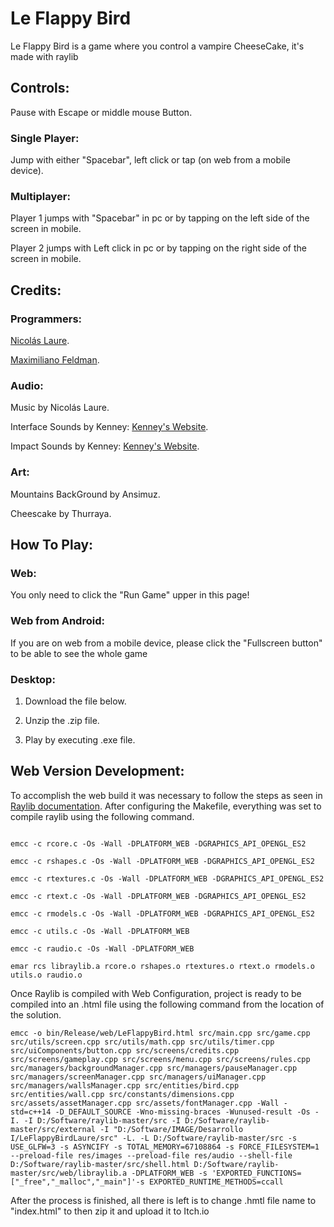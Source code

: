 # Le Flappy Bird


Le Flappy Bird is a game where you control a vampire CheeseCake, it's made with raylib


## Controls:
Pause with Escape or middle mouse Button.

### Single Player: 

Jump with either "Spacebar", left click or tap (on web from a mobile device).



### Multiplayer:

Player 1 jumps with "Spacebar" in pc or by tapping on the left side of the screen in mobile.

Player 2 jumps with Left click in pc or by tapping on the right side of the screen in mobile.



## Credits:
### Programmers:
[Nicolás Laure](https://www.linkedin.com/in/nicolas-laure/).

[Maximiliano Feldman](https://www.linkedin.com/in/maximiliano-alejo-feldman-27b256160/).

### Audio:
Music by Nicolás Laure.

Interface Sounds by Kenney: [Kenney's Website](https://kenney.nl/assets/impact-sounds).

Impact Sounds by Kenney: [Kenney's Website](https://kenney.nl/assets/impact-sounds).

### Art:

Mountains BackGround by Ansimuz.

Cheescake by Thurraya.


## How To Play:

### Web:
You only need to click the "Run Game" upper in this page! 

### Web from Android:
 If you are on web from a mobile device, please click the "Fullscreen button" to be able to see the whole game

### Desktop:
1. Download the file below.

2. Unzip the .zip file.

3. Play by executing .exe file.



## Web Version Development:

To accomplish the web build it was necessary to follow the steps as seen in  [Raylib documentation](https://github.com/raysan5/raylib/wiki/Working-for-Web-(HTML5)). After configuring the Makefile, everything was set to compile raylib using the following command.

```

emcc -c rcore.c -Os -Wall -DPLATFORM_WEB -DGRAPHICS_API_OPENGL_ES2

emcc -c rshapes.c -Os -Wall -DPLATFORM_WEB -DGRAPHICS_API_OPENGL_ES2

emcc -c rtextures.c -Os -Wall -DPLATFORM_WEB -DGRAPHICS_API_OPENGL_ES2

emcc -c rtext.c -Os -Wall -DPLATFORM_WEB -DGRAPHICS_API_OPENGL_ES2

emcc -c rmodels.c -Os -Wall -DPLATFORM_WEB -DGRAPHICS_API_OPENGL_ES2

emcc -c utils.c -Os -Wall -DPLATFORM_WEB

emcc -c raudio.c -Os -Wall -DPLATFORM_WEB

emar rcs libraylib.a rcore.o rshapes.o rtextures.o rtext.o rmodels.o utils.o raudio.o

```

Once Raylib is compiled with Web Configuration, project is ready to be compiled into an .html file using the following command from the location of the solution.

```
emcc -o bin/Release/web/LeFlappyBird.html src/main.cpp src/game.cpp src/utils/screen.cpp src/utils/math.cpp src/utils/timer.cpp src/uiComponents/button.cpp src/screens/credits.cpp src/screens/gameplay.cpp src/screens/menu.cpp src/screens/rules.cpp src/managers/backgroundManager.cpp src/managers/pauseManager.cpp src/managers/screenManager.cpp src/managers/uiManager.cpp src/managers/wallsManager.cpp src/entities/bird.cpp src/entities/wall.cpp src/constants/dimensions.cpp src/assets/assetManager.cpp src/assets/fontManager.cpp -Wall -std=c++14 -D_DEFAULT_SOURCE -Wno-missing-braces -Wunused-result -Os -I. -I D:/Software/raylib-master/src -I D:/Software/raylib-master/src/external -I "D:/Software/IMAGE/Desarrollo I/LeFlappyBirdLaure/src" -L. -L D:/Software/raylib-master/src -s USE_GLFW=3 -s ASYNCIFY -s TOTAL_MEMORY=67108864 -s FORCE_FILESYSTEM=1 --preload-file res/images --preload-file res/audio --shell-file D:/Software/raylib-master/src/shell.html D:/Software/raylib-master/src/web/libraylib.a -DPLATFORM_WEB -s 'EXPORTED_FUNCTIONS=["_free","_malloc","_main"]'-s EXPORTED_RUNTIME_METHODS=ccall
```

After the process is finished, all there is left is to change .hmtl file name to "index.html" to then zip it and upload it to Itch.io

